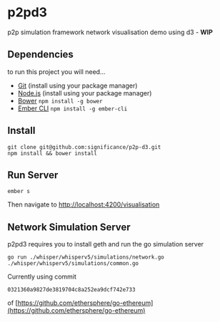 # p2pd3

p2p simulation framework network visualisation demo using d3 - **WIP**

## Dependencies

to run this project you will need...

* [Git](http://git-scm.com/) (install using your package manager)
* [Node.js](http://nodejs.org/) (install using your package manager)
* [Bower](http://bower.io/) `npm install -g bower`
* [Ember CLI](http://ember-cli.com/) `npm install -g ember-cli`

## Install

```
git clone git@github.com:significance/p2p-d3.git
npm install && bower install

```

## Run Server

```
ember s
```

Then navigate to [http://localhost:4200/visualisation](http://localhost:4200/visualisation)

## Network Simulation Server

p2pd3 requires you to install geth and run the go simulation server

```
go run ./whisper/whisperv5/simulations/network.go ./whisper/whisperv5/simulations/common.go
```

Currently using commit 

```0321360a9827de3819704c8a252ea9dcf742e733```

of [https://github.com/ethersphere/go-ethereum](https://github.com/ethersphere/go-ethereum)

